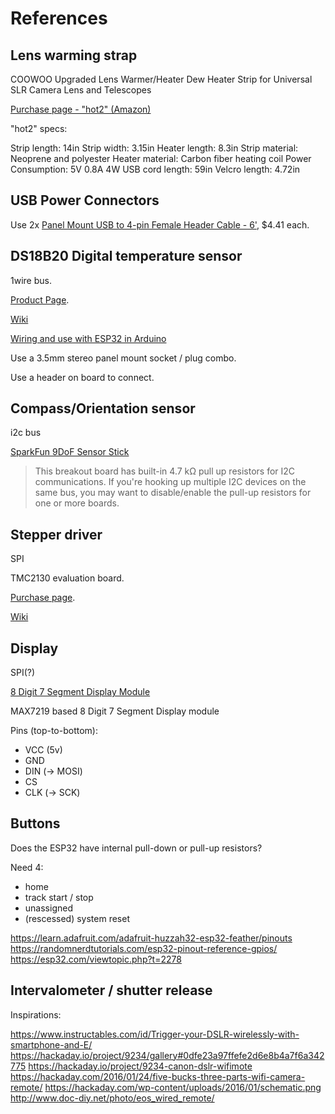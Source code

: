 # References

## Lens warming strap

COOWOO Upgraded Lens Warmer/Heater Dew Heater Strip for Universal SLR Camera Lens and Telescopes

[Purchase page - "hot2" (Amazon)](https://www.amazon.com.au/gp/product/B0773M7Y98/ref=ppx_yo_dt_b_asin_title_o00_s00?ie=UTF8&psc=1)

"hot2" specs:

Strip length: 14in
Strip width: 3.15in
Heater length: 8.3in
Strip material: Neoprene and polyester
Heater material: Carbon fiber heating coil
Power Consumption: 5V 0.8A 4W
USB cord length: 59in
Velcro length: 4.72in

## USB Power Connectors

Use 2x [Panel Mount USB to 4-pin Female Header Cable - 6'](https://core-electronics.com.au/panel-mount-usb-to-4-pin-female-header-cable-6.html), $4.41 each.

## DS18B20 Digital temperature sensor

1wire bus.

[Product Page](https://core-electronics.com.au/waterproof-ds18b20-digital-temperature-sensor.html).

[Wiki](https://wiki.dfrobot.com/Waterproof_DS18B20_Digital_Temperature_Sensor__SKU_DFR0198_)

[Wiring and use with ESP32 in Arduino](https://randomnerdtutorials.com/esp32-multiple-ds18b20-temperature-sensors/)

Use a 3.5mm stereo panel mount socket / plug combo.

Use a header on board to connect.

## Compass/Orientation sensor

i2c bus

[SparkFun 9DoF Sensor Stick](https://www.sparkfun.com/products/13944)

> This breakout board has built-in 4.7 kΩ pull up resistors for I2C communications. If you're hooking up multiple I2C devices on the same bus, you may want to disable/enable the pull-up resistors for one or more boards.

## Stepper driver

SPI

TMC2130 evaluation board.

[Purchase page](https://www.aliexpress.com/item/32853263225.html?spm=a2g0s.9042311.0.0.27424c4drxUNUe).

[Wiki](https://wiki.fysetc.com/TMC2130/)

## Display

SPI(?)

[8 Digit 7 Segment Display Module](https://www.jaycar.com.au/8-digit-7-segment-display-module/p/XC3714)

MAX7219 based 8 Digit 7 Segment Display module

Pins (top-to-bottom):

* VCC (5v)
* GND
* DIN (-> MOSI)
* CS
* CLK (-> SCK)

## Buttons

Does the ESP32 have internal pull-down or pull-up resistors?

Need 4:

 * home
 * track start / stop
 * unassigned
 * (rescessed) system reset

https://learn.adafruit.com/adafruit-huzzah32-esp32-feather/pinouts
https://randomnerdtutorials.com/esp32-pinout-reference-gpios/
https://esp32.com/viewtopic.php?t=2278

## Intervalometer / shutter release

Inspirations:

https://www.instructables.com/id/Trigger-your-DSLR-wirelessly-with-smartphone-and-E/
https://hackaday.io/project/9234/gallery#0dfe23a97ffefe2d6e8b4a7f6a342775
https://hackaday.io/project/9234-canon-dslr-wifimote
https://hackaday.com/2016/01/24/five-bucks-three-parts-wifi-camera-remote/
https://hackaday.com/wp-content/uploads/2016/01/schematic.png
http://www.doc-diy.net/photo/eos_wired_remote/

